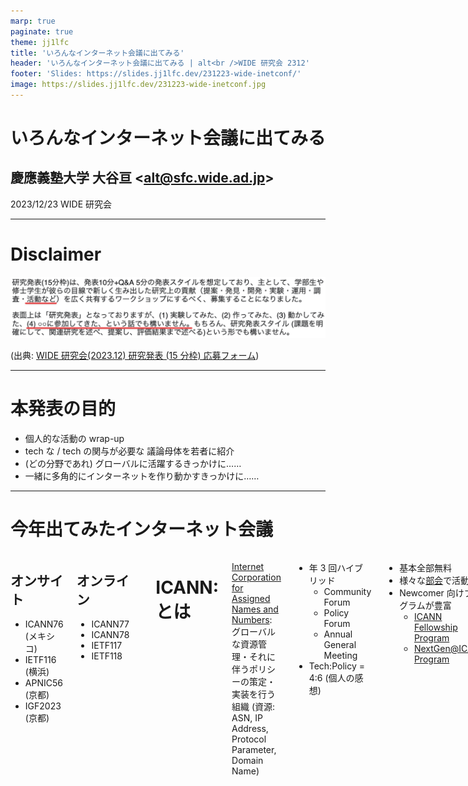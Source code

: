 ```yaml
---
marp: true
paginate: true
theme: jj1lfc
title: 'いろんなインターネット会議に出てみる'
header: 'いろんなインターネット会議に出てみる | alt<br />WIDE 研究会 2312'
footer: 'Slides: https://slides.jj1lfc.dev/231223-wide-inetconf/'
image: https://slides.jj1lfc.dev/231223-wide-inetconf.jpg
---
```


# いろんなインターネット会議に出てみる

## 慶應義塾大学 大谷亘 \<<alt@sfc.wide.ad.jp>\>

2023/12/23 WIDE 研究会

---

# Disclaimer

![](./images/231223-cfp.png)

(出典: [WIDE 研究会(2023.12) 研究発表 (15 分枠) 応募フォーム](https://docs.google.com/forms/d/e/1FAIpQLSfPz3Te6__Iodx0G-mSOLUY1BcdHSTLS4YAQLMH77PpxVRjgA/viewform))

---

# 本発表の目的

- 個人的な活動の wrap-up
- tech な / tech の関与が必要な 議論母体を若者に紹介
- (どの分野であれ) グローバルに活躍するきっかけに……
- 一緒に多角的にインターネットを作り動かすきっかけに……

---

# 今年出てみたインターネット会議

<div class='columns'>
<div>

## オンサイト

- ICANN76 (メキシコ)
- IETF116 (横浜)
- APNIC56 (京都)
- IGF2023 (京都)

</div>
<div>

## オンライン

- ICANN77
- ICANN78
- IETF117
- IETF118

</div>

---

# ICANN: とは

[Internet Corporation for Assigned Names and Numbers](https://www.icann.org/en/beginners):
グローバルな資源管理・それに伴うポリシーの策定・実装を行う組織
(資源: ASN, IP Address, Protocol Parameter, Domain Name)

<div class='columns'>
<div>

- 年 3 回ハイブリッド
  - Community Forum
  - Policy Forum
  - Annual General Meeting
- Tech:Policy = 4:6 (個人の感想)

</div>
<div>

- 基本全部無料
- 様々な[部会](https://www.icann.org/en/beginners/find-your-icann-group)で活動
- Newcomer 向けプログラムが豊富
  - [ICANN Fellowship Program](https://www.icann.org/fellowshipprogram)
  - [NextGen@ICANN Program](https://www.icann.org/public-responsibility-support/nextgen)

</div>

---

# ICANN: 得られるもの・できること

<div class='columns'>
<div>

- わかる
  - Inclusive の概念
  - Multistakeholder の概念
  - Internet Governance の世界
  - 技術屋としての関わり方
  - 何が Internet で問題となっているのか

</div>
<div>

- できる

  - 技術屋としての助言
  - 具体的には部会への参加

- Read more...
  - [おるとブログ](https://blog.jj1lfc.dev/posts/icann76-ietf116/)
  - [今のお仕事](https://blog.nic.ad.jp/2023/8983/)
  - [ICANN77 Newsletter](https://myemail.constantcontact.com/Read-Today-s-Session-Highlights-and-More-in-the-ICANN77-Newsletter.html)
  - [ICANN76 参加報告](https://www.nic.ad.jp/ja/materials/fellowship-report/icann76-report-ohgai.pdf)/[スライド](https://slides.jj1lfc.dev/ICANN76-report-ppt.pdf)

</div>
</div>

---

# IETF: とは

[Internet Engineering Task Force](https://www.ietf.org/): インターネットで使われる技術標準を策定する組織

<div class='columns'>
<div>

- 年 3 回ハイブリッド
  - **ML 上で継続的に議論**
  - WG などによって Interim meeting も
- Tech:Policy = 9.5:0.5 (個人の感想)
- 基本 [WG](https://datatracker.ietf.org/wg/) ベースで活動

</div>
<div>

- Meeting 参加は有料
  - 学割あり
  - オンラインは安い
  - ハッカソンのみはタダ
- 4/6 回目まで [newcomer](https://www.ietf.org/how/meetings/new-participants/) 扱い
  - 新人向けセッション
  - [IETF Guides](https://www.ietf.org/about/participate/guides/)

</div>
</div>

---

# IETF: 得られるもの・できること

\*\*議論はメーリスの続き・メーリスを読んでいることが前提\*\*

<div class='columns'>
<div>

- わかる
  - "We reject kings, ..."
  - Open, Bottom up, Rough consensus
  - 最新の技術動向
  - 誰が技術を作っているか

</div>
<div>

- できる

  - 自分の考えをトップ研究者と議論
  - インターネット標準の策定

- Read more...
  - [IETF116 発表アーカイブ](https://youtu.be/dWRS_Z2CsMQ?t=672)
  - [IETF116 発表スライド](https://slides.jj1lfc.dev/M2DMRT-IETF116.pdf)

</div>
</div>

---

# APNIC: とは

[Asia Pacific Network Information Centre](https://www.apnic.net/): アジア太平洋地域を管轄する RIR
RIR: ICANN から分割された地域ごとの資源管理を行う組織

<div class='columns'>
<div>

- 年 2 回ハイブリッド
  - 春: APRICOT / APNIC Conference
  - 秋: APNIC Conference
- Tech:Policy = 5:5 (個人の感想)
- Meeting 参加は有料

</div>
<div>

- 内容
  - ワークショップ
  - ポリシーミーティング
  - 新人向けセッション (一応)
  - (peering personals)

</div>
</div>

---

# APNIC: 得られるもの・できること

<div class='columns'>
<div>

- わかる
  - インターネット資源運用の現場
  - 特にアドレス・ASN のポリシー
  - ニーズとポリシーの必要性
  - その地域における事業の特色
  - [~~地政学的なゴタゴタ~~](https://www.janog.gr.jp/meeting/janog53/nl-robust/)

</div>
<div>

- できる
  - ポリシー策定に参加
  - 地域の人々と繋がる
- Read more...
  - [APNIC56 参加報告書](https://www.nic.ad.jp/ja/materials/fellowship-report/apnic56-ohtani-1.pdf)
  - [APNIC56 参加報告スライド](https://slides.jj1lfc.dev/231031-apnic56-report-alt)

</div>
</div>

---

# IGF: とは

[Interget Governance Forum](https://www.intgovforum.org/en):
国連が主催するサイバー社会に関するマルチステークホルダな \*\*対話\*\* の場

<div class='columns'>
<div>

- 年 1 回ハイブリッド
  - 2025 年までを予定
- Tech:Policy = 1:9 (個人の感想)
- Meeting 参加は無料
- Governance of/on the Internet

</div>
<div>

- 内容
  - ワークショップ
  - オープンダイアログ
  - ハイレベル/パーラメンタリ
  - etc...

</div>
</div>

---

# IGF: 得られるもの・できること

<div class='columns'>
<div>

</div>
<div>

- Read more...
  - [IGF2023 参加報告書](https://www.nic.ad.jp/ja/materials/fellowship-report/igf2023-ohgai-1.pdf)
  - [IGF2023 参加報告スライド](https://slides.jj1lfc.dev/231101-IGF2023-report-alt)
  - [参加報告@JPOPM45](https://slides.jj1lfc.dev/231129-JPOPM45-IGF2023-alt)

</div>
</div>

---

# 若者が外の世界に出るに当たって

<div class='columns'>
<div>

- 自分が貢献できる世界を広げる
  - 技術の専門を生かして
  - 技術以外の専門を見つける
- 目的意識を持って参加する
  - 単発観光旅行で終わらせない
- [継続的なエンゲージメント](https://www.janog.gr.jp/meeting/janog53/ietf/)
  - 単発観光旅行で終わらせない
- 💰💰💰💰💰💰
  - ~~うまく大人を言いくるめる~~
    アピールの仕方を学ぶ

</div>
<div>

![width:360px](https://memeguy.com/photos/images/my-english-skills-471258.jpg)
https://memeguy.com/photo/471258/my-english-skills

</div>
</div>
